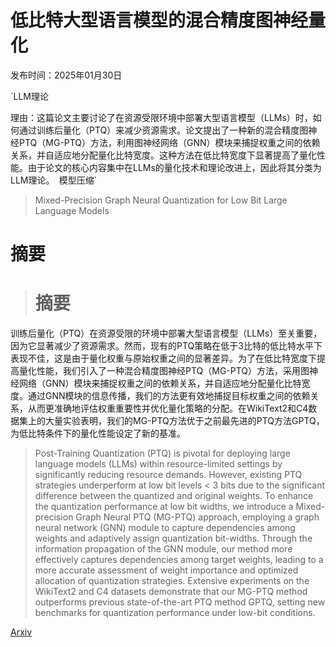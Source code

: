 # 低比特大型语言模型的混合精度图神经量化

发布时间：2025年01月30日

`LLM理论

理由：这篇论文主要讨论了在资源受限环境中部署大型语言模型（LLMs）时，如何通过训练后量化（PTQ）来减少资源需求。论文提出了一种新的混合精度图神经PTQ（MG-PTQ）方法，利用图神经网络（GNN）模块来捕捉权重之间的依赖关系，并自适应地分配量化比特宽度。这种方法在低比特宽度下显著提高了量化性能。由于论文的核心内容集中在LLMs的量化技术和理论改进上，因此将其分类为LLM理论。` `模型压缩`

> Mixed-Precision Graph Neural Quantization for Low Bit Large Language Models

# 摘要

> # 摘要
训练后量化（PTQ）在资源受限的环境中部署大型语言模型（LLMs）至关重要，因为它显著减少了资源需求。然而，现有的PTQ策略在低于3比特的低比特水平下表现不佳，这是由于量化权重与原始权重之间的显著差异。为了在低比特宽度下提高量化性能，我们引入了一种混合精度图神经PTQ（MG-PTQ）方法，采用图神经网络（GNN）模块来捕捉权重之间的依赖关系，并自适应地分配量化比特宽度。通过GNN模块的信息传播，我们的方法更有效地捕捉目标权重之间的依赖关系，从而更准确地评估权重重要性并优化量化策略的分配。在WikiText2和C4数据集上的大量实验表明，我们的MG-PTQ方法优于之前最先进的PTQ方法GPTQ，为低比特条件下的量化性能设定了新的基准。

> Post-Training Quantization (PTQ) is pivotal for deploying large language models (LLMs) within resource-limited settings by significantly reducing resource demands. However, existing PTQ strategies underperform at low bit levels < 3 bits due to the significant difference between the quantized and original weights. To enhance the quantization performance at low bit widths, we introduce a Mixed-precision Graph Neural PTQ (MG-PTQ) approach, employing a graph neural network (GNN) module to capture dependencies among weights and adaptively assign quantization bit-widths. Through the information propagation of the GNN module, our method more effectively captures dependencies among target weights, leading to a more accurate assessment of weight importance and optimized allocation of quantization strategies. Extensive experiments on the WikiText2 and C4 datasets demonstrate that our MG-PTQ method outperforms previous state-of-the-art PTQ method GPTQ, setting new benchmarks for quantization performance under low-bit conditions.

[Arxiv](https://arxiv.org/abs/2501.18154)